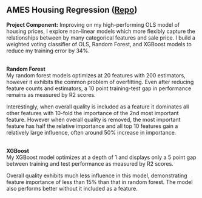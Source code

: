 ## AMES Housing Regression ([Repo](https://github.com/JamesDargan/AMES))

**Project Component:**
Improving on my high-performing OLS model of housing prices, I explore non-linear models which more flexibly capture the relationships between by many categorical features and sale price. I build a weighted voting classifier of OLS, Random Forest, and XGBoost models to reduce my training error by 34%.
<br><br>






**Random Forest**<br>
My random forest models optimizes at 20 features with 200 estimators, however it exhibits the common problem of overfitting. Even after reducing feature counts and estimators, a 10 point training-test gap in performance remains as measured by R2 scores.

Interestingly, when overall quality is included as a feature it dominates all other features with 10-fold the importance of the 2nd most important feature. However when overall quality is removed, the most important feature has half the relative importance and all top 10 features gain a relatively large influence, often around 50% increase in importance.
<br><br>



**XGBoost**<br>
My XGBoost model optimizes at a depth of 1 and displays only a 5 point gap between training and test performance as measured by R2 scores.

Overall quality exhibits much less influence in this model, demonstrating  feature importance of less than 15% than that in random forest. The model also performs better without it included as a feature.
